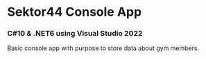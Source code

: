 # Sektor44 Console App
### C#10 & .NET6 using Visual Studio 2022
Basic console app with purpose to store data about gym members.

